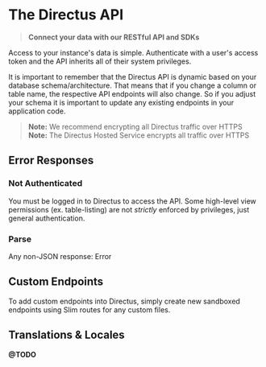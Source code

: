 # The Directus API

> **Connect your data with our RESTful API and SDKs**

Access to your instance's data is simple. Authenticate with a user's access token and the API inherits all of their system privileges.

It is important to remember that the Directus API is dynamic based on your database schema/architecture. That means that if you change a column or table name, the respective API endpoints will also change. So if you adjust your schema it is important to update any existing endpoints in your application code.

>  **Note:** We recommend encrypting all Directus traffic over HTTPS
>  **Note:** The Directus Hosted Service encrypts all traffic over HTTPS

## Error Responses

### Not Authenticated
You must be logged in to Directus to access the API. Some high-level view permissions (ex. table-listing) are not *strictly* enforced by privileges, just general authentication.

### Parse
Any non-JSON response: Error

## Custom Endpoints
To add custom endpoints into Directus, simply create new sandboxed endpoints using Slim routes for any custom files.

## Translations & Locales

**@TODO**

